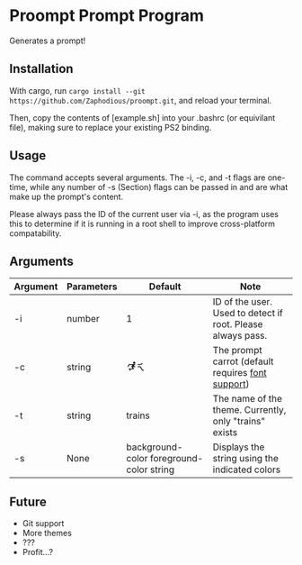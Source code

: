 # Proompt Prompt Program

Generates a prompt!

## Installation

With cargo, run `cargo install --git https://github.com/Zaphodious/proompt.git`,
and reload your terminal.

Then, copy the contents of [example.sh] into your .bashrc (or equivilant file),
making sure to replace your existing PS2 binding.

## Usage

The command accepts several arguments. The -i, -c, and -t flags are one-time,
while any number of -s (Section) flags can be passed in and are what make up
the prompt's content.

Please always pass the ID of the current 
user via -i, as the program uses this to determine if it is running in a root
shell to improve cross-platform compatability. 


## Arguments

| Argument | Parameters | Default | Note |
| --- | --- | --- | --- |
| -i | number | 1 | ID of the user. Used to detect if root. Please always pass. |
| -c | string | 🮲 🮳 | The prompt carrot (default requires [font support](https://fonts.google.com/noto/specimen/Noto+Sans+Symbols?query=noto+sans+symbols)) |
| -t | string | trains | The name of the theme. Currently, only "trains" exists |
| -s | None | background-color foreground-color string | Displays the string using the indicated colors |

## Future

- Git support
- More themes 
- ???
- Profit...?

